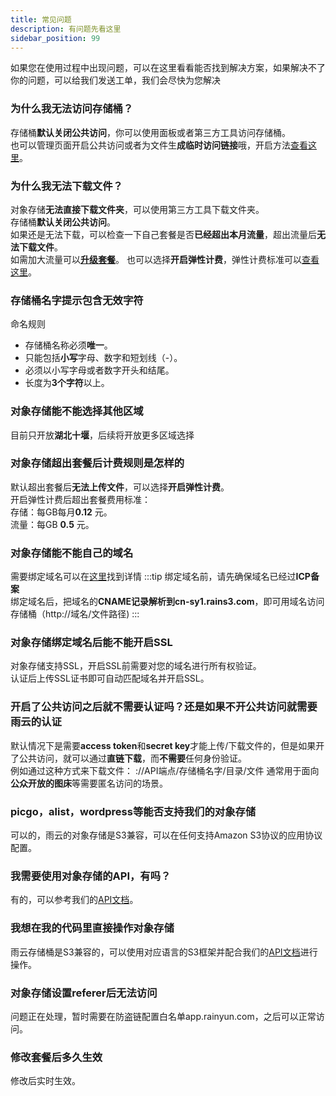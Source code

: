 ```yaml
---
title: 常见问题
description: 有问题先看这里
sidebar_position: 99
---
```


如果您在使用过程中出现问题，可以在这里看看能否找到解决方案，如果解决不了你的问题，可以给我们发送工单，我们会尽快为您解决

### 为什么我无法访问存储桶？

存储桶**默认关闭公共访问**，你可以使用面板或者第三方工具访问存储桶。<br/>
也可以管理页面开启公共访问或者为文件生**成临时访问链接**哦，开启方法[查看这里](/docs/ros/manage#信息监控)。




### 为什么我无法下载文件？
对象存储**无法直接下载文件夹**，可以使用第三方工具下载文件夹。<br/>
存储桶**默认关闭公共访问**。<br/>
如果还是无法下载，可以检查一下自己套餐是否**已经超出本月流量**，超出流量后**无法下载文件**。<br/>
如需加大流量可以[**升级套餐**](/docs/ros/plan#变更套餐)。
也可以选择**开启弹性计费**，弹性计费标准可以[查看这里](/docs/ros/manage#基本信息)。


### 存储桶名字提示包含无效字符

命名规则<br/>
* 存储桶名称必须**唯一**。<br/>
* 只能包括**小写**字母、数字和短划线（-）。<br/>
* 必须以小写字母或者数字开头和结尾。<br/>
* 长度为**3个字符**以上。

### 对象存储能不能选择其他区域

目前只开放**湖北十堰**，后续将开放更多区域选择

### 对象存储超出套餐后计费规则是怎样的

默认超出套餐后**无法上传文件**，可以选择**开启弹性计费**。<br/>
开启弹性计费后超出套餐费用标准：<br/>
存储：每GB每月**0.12** 元。<br/>
流量：每GB **0.5** 元。

### 对象存储能不能自己的域名

需要绑定域名可以在[这里](/docs/ros/manage#绑定域名)找到详情
:::tip
绑定域名前，请先确保域名已经过**ICP备案**<br/>
绑定域名后，把域名的**CNAME记录解析到cn-sy1.rains3.com**，即可用域名访问存储桶（http://域名/文件路径)
:::

### 对象存储绑定域名后能不能开启SSL

对象存储支持SSL，开启SSL前需要对您的域名进行所有权验证。<br/>
认证后上传SSL证书即可自动匹配域名并开启SSL。

### 开启了公共访问之后就不需要认证吗？还是如果不开公共访问就需要雨云的认证
默认情况下是需要**access token**和**secret key**才能上传/下载文件的，但是如果开了公共访问，就可以通过**直链下载**，而**不需要**任何身份验证。<br/>
例如通过这种方式来下载文件：
://API端点/存储桶名字/目录/文件
通常用于面向**公众开放的图床**等需要匿名访问的场景。

### picgo，alist，wordpress等能否支持我们的对象存储

可以的，雨云的对象存储是S3兼容，可以在任何支持Amazon S3协议的应用协议配置。

### 我需要使用对象存储的API，有吗？

有的，可以参考我们的[API文档](https://apifox.com/apidoc/shared-a4595cc8-44c5-4678-a2a3-eed7738dab03/api-106165498)。


### 我想在我的代码里直接操作对象存储

雨云存储桶是S3兼容的，可以使用对应语言的S3框架并配合我们的[API文档](https://apifox.com/apidoc/shared-a4595cc8-44c5-4678-a2a3-eed7738dab03/api-106165498)进行操作。

### 对象存储设置referer后无法访问
问题正在处理，暂时需要在防盗链配置白名单app.rainyun.com，之后可以正常访问。


###  修改套餐后多久生效
修改后实时生效。


